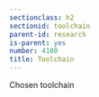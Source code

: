 ```yaml
---
sectionclass: h2
sectionid: toolchain
parent-id: research
is-parent: yes
number: 4100
title: Toolchain
---
```

Chosen toolchain